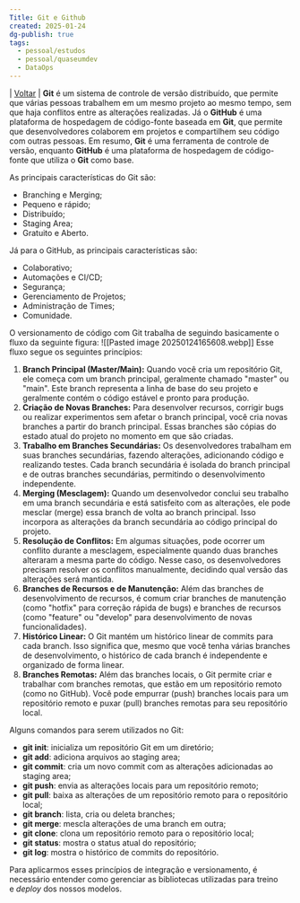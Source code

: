 ```yaml
---
Title: Git e Github
created: 2025-01-24
dg-publish: true
tags:
  - pessoal/estudos
  - pessoal/quaseumdev
  - DataOps
---
```

| [Voltar](index) |
**Git** é um sistema de controle de versão distribuído, que permite que várias pessoas trabalhem em um mesmo projeto ao mesmo tempo, sem que haja conflitos entre as alterações realizadas. Já o **GitHub** é uma plataforma de hospedagem de código-fonte baseada em **Git**, que permite que desenvolvedores colaborem em projetos e compartilhem seu código com outras pessoas. Em resumo, **Git** é uma ferramenta de controle de versão, enquanto **GitHub** é uma plataforma de hospedagem de código-fonte que utiliza o **Git** como base.

As principais características do Git são:
- Branching e Merging;
- Pequeno e rápido;
- Distribuído;
- Staging Area;
- Gratuito e Aberto.

Já para o GitHub, as principais características são:
- Colaborativo;
- Automações e CI/CD;
- Segurança;
- Gerenciamento de Projetos;
- Administração de Times;
- Comunidade.

O versionamento de código com Git trabalha de seguindo basicamente o fluxo da seguinte figura:
![[Pasted image 20250124165608.webp]]
Esse fluxo segue os seguintes princípios:

1. **Branch Principal (Master/Main):** Quando você cria um repositório Git, ele começa com um branch principal, geralmente chamado "master" ou "main". Este branch representa a linha de base do seu projeto e geralmente contém o código estável e pronto para produção.
2. **Criação de Novas Branches:** Para desenvolver recursos, corrigir bugs ou realizar experimentos sem afetar o branch principal, você cria novas branches a partir do branch principal. Essas branches são cópias do estado atual do projeto no momento em que são criadas.
3. **Trabalho em Branches Secundárias:** Os desenvolvedores trabalham em suas branches secundárias, fazendo alterações, adicionando código e realizando testes. Cada branch secundária é isolada do branch principal e de outras branches secundárias, permitindo o desenvolvimento independente.
4. **Merging (Mesclagem):** Quando um desenvolvedor conclui seu trabalho em uma branch secundária e está satisfeito com as alterações, ele pode mesclar (merge) essa branch de volta ao branch principal. Isso incorpora as alterações da branch secundária ao código principal do projeto.
5. **Resolução de Conflitos:** Em algumas situações, pode ocorrer um conflito durante a mesclagem, especialmente quando duas branches alteraram a mesma parte do código. Nesse caso, os desenvolvedores precisam resolver os conflitos manualmente, decidindo qual versão das alterações será mantida.
6. **Branches de Recursos e de Manutenção:** Além das branches de desenvolvimento de recursos, é comum criar branches de manutenção (como "hotfix" para correção rápida de bugs) e branches de recursos (como "feature" ou "develop" para desenvolvimento de novas funcionalidades).
7. **Histórico Linear:** O Git mantém um histórico linear de commits para cada branch. Isso significa que, mesmo que você tenha várias branches de desenvolvimento, o histórico de cada branch é independente e organizado de forma linear.
8. **Branches Remotas:** Além das branches locais, o Git permite criar e trabalhar com branches remotas, que estão em um repositório remoto (como no GitHub). Você pode empurrar (push) branches locais para um repositório remoto e puxar (pull) branches remotas para seu repositório local.

Alguns comandos para serem utilizados no Git:
- **git init**: inicializa um repositório Git em um diretório;
- **git add**: adiciona arquivos ao staging area;
- **git commit**: cria um novo commit com as alterações adicionadas ao staging area;
- **git push**: envia as alterações locais para um repositório remoto;
- **git pull**: baixa as alterações de um repositório remoto para o repositório local;
- **git branch**: lista, cria ou deleta branches;
- **git merge**: mescla alterações de uma branch em outra;
- **git clone**: clona um repositório remoto para o repositório local;
- **git status**: mostra o status atual do repositório;
- **git log**: mostra o histórico de commits do repositório.

Para aplicarmos esses princípios de integração e versionamento, é necessário entender como gerenciar as bibliotecas utilizadas para treino e _deploy_ dos nossos modelos.